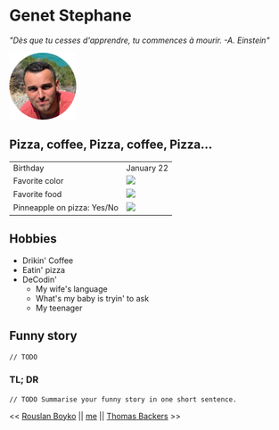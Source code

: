 # Genet Stephane
*"Dès que tu cesses d'apprendre, tu commences à mourir. -A. Einstein"*

![](me1.png)



## Pizza, coffee, Pizza, coffee, Pizza...
|||
|------------- | ----------------- |
| Birthday | January 22|
| Favorite color | ![](https://via.placeholder.com/15/ff8300/000000?text=+) |
| Favorite food | ![](https://icons.iconarchive.com/icons/google/noto-emoji-food-drink/16/32384-pizza-icon.png) |
| Pinneapple on pizza: Yes/No | ![](https://icons.iconarchive.com/icons/google/noto-emoji-symbols/16/73030-no-entry-icon.png) |



## Hobbies
* Drikin' Coffee
* Eatin' pizza
* DeCodin'
    - My wife's language
    - What's my baby is tryin' to ask
    - My teenager



## Funny story
    // TODO




### TL; DR
    // TODO Summarise your funny story in one short sentence.


<< [Rouslan Boyko](https://github.com/RouslanBoyko/markdown-challenge) || [me](https://github.com/StephaneGenet/AboutMe) || [Thomas Backers](https://github.com/ThomasBackers/Markdown-challenge/blob/main/README.md) >>